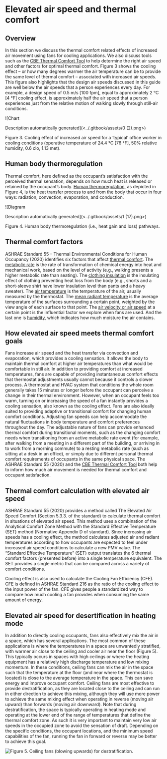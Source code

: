 # Elevated air speed and thermal comfort

## Overview <a href="#_heading-h.26in1rg" id="_heading-h.26in1rg"></a>

In this section we discuss the thermal comfort related effects of increased air movement using fans for cooling applications. We also discuss tools such as the [CBE Thermal Comfort Tool](https://comfort.cbe.berkeley.edu/) to help determine the right air speed and other factors for optimal thermal comfort. Figure 3 shows the cooling effect – or how many degrees warmer the air temperature can be to provide the same level of thermal comfort – associated with increased air speeds. This figure also highlights that the design air speeds discussed in this guide are well below the air speeds that a person experiences every day. For example, a design speed of 0.5 m/s \[100 fpm], equal to approximately 2 °C \[4 °F] cooling effect, is approximately half the air speed that a person experiences just from the relative motion of walking slowly through still-air conditions.

![Chart

Description automatically generated](<../.gitbook/assets/0 (2).png>)

Figure 3. Cooling effect of increased air speed for a ‘typical’ office worker in cooling conditions (operative temperature of 24.4 °C \[76 °F], 50% relative humidity, 0.6 clo, 1.13 met).

## Human body thermoregulation <a href="#_toc137734938" id="_toc137734938"></a>

Thermal comfort, here defined as the occupant’s satisfaction with the perceived thermal sensation, depends on how much heat is released or retained by the occupant’s body. [Human thermoregulation,](https://en.wikipedia.org/wiki/Thermoregulation\_in\_humans) as depicted in Figure 4, is the heat transfer process to and from the body that occur in four ways: radiation, convection, evaporation, and conduction.

![Diagram

Description automatically generated](<../.gitbook/assets/1 (17).png>)

Figure 4. Human body thermoregulation (i.e., heat gain and loss) pathways.

## Thermal comfort factors <a href="#_toc137734939" id="_toc137734939"></a>

ASHRAE Standard 55 – Thermal Environmental Conditions for Human Occupancy (2020) identifies six factors that affect [thermal comfort](https://en.wikipedia.org/wiki/Thermal\_comfort). The [metabolic rate](https://en.wikipedia.org/wiki/Thermal\_comfort) is the rate of transformation of chemical energy into heat and mechanical work, based on the level of activity (e.g., walking presents a higher metabolic rate than seating). The [clothing insulation](https://en.wikipedia.org/wiki/Clothing\_insulation) is the insulating effect of clothing preventing heat loss from the body (e.g., shorts and a short-sleeve shirt have lower insulation level than pants and a heavy sweater). The [air temperature](https://en.wikipedia.org/wiki/Dry-bulb\_temperature) is the temperature of the air, usually measured by the thermostat. The [mean radiant temperature](https://en.wikipedia.org/wiki/Mean\_radiant\_temperature) is the average temperature of the surfaces surrounding a certain point, weighted by the view angle of each surface to that point. The [air velocity or air speed](https://en.wikipedia.org/wiki/Air\_velocity) at a certain point is the influential factor we explore when fans are used. And the last one is [humidity](https://en.wikipedia.org/wiki/Humidity), which indicates how much moisture the air contains.

## How elevated air speed meets thermal comfort goals <a href="#_heading-h.qsh70q" id="_heading-h.qsh70q"></a>

Fans increase air speed and the heat transfer via convection and evaporation, which provides a cooling sensation. It allows the body to maintain thermal comfort at higher air temperatures than what would be comfortable in still air. In addition to providing comfort at increased temperatures, fans are capable of providing instantaneous comfort effects that thermostat adjustments usually cannot because it controls a slower process. A thermostat and HVAC system that conditions the whole room generally takes 15 minutes or longer before the occupant can perceive a change in their thermal environment. However, when an occupant feels too warm, turning on or increasing the speed of a fan instantly provides a cooling sensation, also known as the cooling effect. Fans are also ideally suited to providing adaptive or transitional comfort for changing human comfort conditions. Adjusting fan speeds can help accommodate the natural fluctuations in body temperature and comfort preferences throughout the day. The adjustable nature of fans can provide enhanced thermal comfort during transitional moments, such as the changing comfort needs when transitioning from an active metabolic rate event (for example, after walking from a meeting in a different part of the building, or arriving in to work from a morning commute) to a resting metabolic rate (such as sitting at a desk in an office), or simply due to different personal thermal comfort requirements of occupants in the same physical space. The ASHRAE Standard 55 (2020) and the [CBE Thermal Comfort Tool](https://comfort.cbe.berkeley.edu/) both help to inform how much air movement is needed for thermal comfort and occupant satisfaction.

## Thermal comfort calculation with elevated air speed <a href="#_heading-h.3as4poj" id="_heading-h.3as4poj"></a>

ASHRAE Standard 55 (2020) provides a method called The Elevated Air Speed Comfort (Section 5.3.3. of the standard) to calculate thermal comfort in situations of elevated air speed. This method uses a combination of the Analytical Comfort Zone Method with the Standard Effective Temperature (SET) method (Normative Appendix D of standard). Since increasing air speeds has a cooling effect, the method calculates adjusted air and radiant temperatures according to how occupants are expected to feel under increased air speed conditions to calculate a new PMV value. The “Standard Effective Temperature” (SET) output translates the 6 thermal comfort factors (presented before) into a single temperature equivalent. The SET provides a single metric that can be compared across a variety of comfort conditions.

Cooling effect is also used to calculate the Cooling Fan Efficiency (CFE). CFE is defined in ASHRAE Standard 216 as the ratio of the cooling effect to the input power of the fan. CFE gives people a standardized way to compare how much cooling a fan provides when consuming the same amount of energy.

## Elevated air speed for desertification in heating mode <a href="#_toc137734942" id="_toc137734942"></a>

In addition to directly cooling occupants, fans also effectively mix the air in a space, which has several applications. The most common of these applications is where the temperatures in a space are unwantedly stratified, with warmer air close to the ceiling and cooler air near the floor (Figure 5). This typically occurs in spaces with high ceilings or where the heating equipment has a relatively high discharge temperature and low mixing momentum. In these conditions, ceiling fans can mix the air in the space such that the temperature at the floor (and near where the thermostat is located) is close to the average temperature in the space. This can save energy and improve occupant comfort. Ceiling fans are most effective to provide destratification, as they are located close to the ceiling and can run in either direction to achieve this mixing, although they will use more power to achieve the same mixing effect when operating in reverse (moving air upward) than forwards (moving air downward). Note that during destratification, the space is typically operating in heating mode and operating at the lower end of the range of temperatures that define the thermal comfort zone. As such it is very important to maintain very low air speeds in the occupied zone to avoid the sensation of draft. Depending on the specific conditions, the occupant locations, and the minimum speed capabilities of the fan, running the fan in forward or reverse may be better to achieve this goal.

![Figure 5. Ceiling fans (blowing upwards) for destratification.
](<../.gitbook/assets/2 (9).png>)
